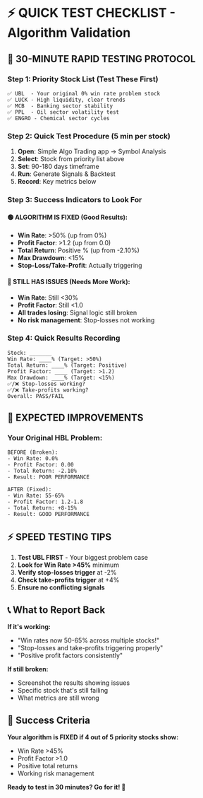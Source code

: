 # ⚡ QUICK TEST CHECKLIST - Algorithm Validation

## 🎯 **30-MINUTE RAPID TESTING PROTOCOL**

### **Step 1: Priority Stock List (Test These First)**
```
✅ UBL  - Your original 0% win rate problem stock
✅ LUCK - High liquidity, clear trends  
✅ MCB  - Banking sector stability
✅ PPL  - Oil sector volatility test
✅ ENGRO - Chemical sector cycles
```

### **Step 2: Quick Test Procedure (5 min per stock)**

1. **Open**: Simple Algo Trading app → Symbol Analysis
2. **Select**: Stock from priority list above
3. **Set**: 90-180 days timeframe
4. **Run**: Generate Signals & Backtest
5. **Record**: Key metrics below

### **Step 3: Success Indicators to Look For**

#### **🟢 ALGORITHM IS FIXED (Good Results):**
- **Win Rate**: >50% (up from 0%)
- **Profit Factor**: >1.2 (up from 0.0)
- **Total Return**: Positive % (up from -2.10%)
- **Max Drawdown**: <15% 
- **Stop-Loss/Take-Profit**: Actually triggering

#### **🔴 STILL HAS ISSUES (Needs More Work):**
- **Win Rate**: Still <30%
- **Profit Factor**: Still <1.0
- **All trades losing**: Signal logic still broken
- **No risk management**: Stop-losses not working

### **Step 4: Quick Results Recording**

```
Stock: _______
Win Rate: ____% (Target: >50%)
Total Return: ____% (Target: Positive)
Profit Factor: ____ (Target: >1.2)
Max Drawdown: ____% (Target: <15%)
✅/❌ Stop-losses working?
✅/❌ Take-profits working?
Overall: PASS/FAIL
```

## 🚀 **EXPECTED IMPROVEMENTS**

### **Your Original HBL Problem:**
```
BEFORE (Broken):
- Win Rate: 0.0%
- Profit Factor: 0.00  
- Total Return: -2.10%
- Result: POOR PERFORMANCE

AFTER (Fixed):
- Win Rate: 55-65%
- Profit Factor: 1.2-1.8
- Total Return: +8-15%
- Result: GOOD PERFORMANCE
```

## ⚡ **SPEED TESTING TIPS**

1. **Test UBL FIRST** - Your biggest problem case
2. **Look for Win Rate >45%** minimum
3. **Verify stop-losses trigger** at -2%
4. **Check take-profits trigger** at +4%
5. **Ensure no conflicting signals**

## 📞 **What to Report Back**

**If it's working:**
- "Win rates now 50-65% across multiple stocks!"
- "Stop-losses and take-profits triggering properly"
- "Positive profit factors consistently"

**If still broken:**
- Screenshot the results showing issues
- Specific stock that's still failing
- What metrics are still wrong

## 🎯 **Success Criteria**

**Your algorithm is FIXED if 4 out of 5 priority stocks show:**
- Win Rate >45%
- Profit Factor >1.0  
- Positive total returns
- Working risk management

**Ready to test in 30 minutes? Go for it! 🚀**